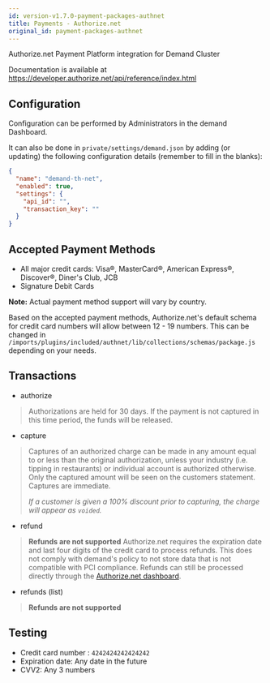 ```yaml
---
id: version-v1.7.0-payment-packages-authnet
title: Payments - Authorize.net
original_id: payment-packages-authnet
---
```

    
Authorize.net Payment Platform integration for Demand Cluster

Documentation is available at <https://developer.authorize.net/api/reference/index.html>

## Configuration

Configuration can be performed by Administrators in the demand Dashboard.

It can also be done in `private/settings/demand.json` by adding (or updating) the following configuration details (remember to fill in the blanks):

```json
{
  "name": "demand-th-net",
  "enabled": true,
  "settings": {
    "api_id": "",
    "transaction_key": ""
  }
}
```

## Accepted Payment Methods

- All major credit cards: Visa®, MasterCard®, American Express®, Discover®, Diner's Club, JCB
- Signature Debit Cards

**Note:** Actual payment method support will vary by country.

Based on the accepted payment methods, Authorize.net's default schema for credit card numbers will allow between 12 - 19 numbers. This can be changed in `/imports/plugins/included/authnet/lib/collections/schemas/package.js` depending on your needs.

## Transactions

- authorize

> Authorizations are held for 30 days. If the payment is not captured in this time period, the funds will be released.

- capture

> Captures of an authorized charge can be made in any amount equal to or less than the original authorization, unless your industry (i.e. tipping in restaurants) or individual account is authorized otherwise. Only the captured amount will be seen on the customers statement. Captures are immediate.
> 
> _If a customer is given a 100% discount prior to capturing, the charge will appear as `voided`._

- refund

> **Refunds are not supported** Authorize.net requires the expiration date and last four digits of the credit card to process refunds. This does not comply with demand's policy to not store data that is not compatible with PCI compliance. Refunds can still be processed directly through the [Authorize.net dashboard](https://account.authorize.net/).

- refunds (list)

> **Refunds are not supported**

## Testing

- Credit card number : `4242424242424242`
- Expiration date: Any date in the future
- CVV2: Any 3 numbers
